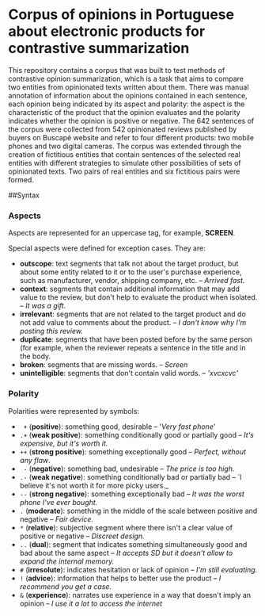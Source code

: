 # Corpus of opinions in Portuguese about electronic products for contrastive summarization

This repository contains a corpus that was built to test methods of contrastive opinion summarization, which is a task that aims to compare two entities from  opinionated texts written about them. There was manual annotation of information about the opinions contained in each sentence, each opinion being indicated by its aspect and polarity: the aspect is the characteristic of the product that the opinion evaluates and the polarity indicates whether the opinion is positive or negative. The 642 sentences of the corpus were collected from 542 opinionated reviews published by buyers on Buscapé website and refer to four different products: two mobile phones and two digital cameras. The corpus was extended through the creation of fictitious entities that contain sentences of the selected real entities with different strategies to simulate other possibilities of sets of opinionated texts. Two pairs of real entities and six fictitious pairs were formed.


##Syntax

### Aspects

Aspects are represented for an uppercase tag, for example, **SCREEN**. 

Special aspects were defined for exception cases. They are:
* **outscope**:  text segments that talk not about the target product, but about some entity related to it or to the user's purchase experience, such as manufacturer, vendor, shipping company, etc. – _Arrived fast._
* **context**:  segments that contain additional information that may add value to the review, but don't help to evaluate the product when isolated. – _It was a gift._
* **irrelevant**:  segments that are not related to the target product and do not add value to comments about the product. – _I don't know why I'm posting this review._
* **duplicate**:  segments that have been posted before by the same person (for example, when the reviewer repeats a sentence in the title and in the body.
* **broken**:  segments that are missing words. – _Screen_
* **unintelligible**:  segments that don't contain valid words. – _'xvcxcvc'_


### Polarity

Polarities were represented by symbols:
* ` +` (**positive**): something good, desirable – '_Very fast phone_'
* `.+` (**weak positive**): something conditionally good or partially good – _It's expensive, but it's worth it._
* `++` (**strong positive**): something exceptionally good – _Perfect, without any flaw_. 
* ` -` (**negative**): something bad, undesirable – _The price is too high._
* `.-` (**weak negative**): something conditionally bad or partially bad – `I believe it's not worth it for more picky users._ 
* `--` (**strong negative**): something exceptionally bad – _It was the worst phone I've ever bought._
* `.` (**moderate**): something in the middle of the scale between positive and negative – _Fair device._ 
* `*` (**relative**): subjective segment where there isn't a clear value of positive or negative – _Discreet design._
* `..` (**dual**): segment that indicates something simultaneously good and bad about the same aspect – _It accepts SD but it doesn't allow to expand the internal memory._
* `#` (**irresolute**): indicates hesitation or lack of opinion – _I'm still evaluating._
* `!` (**advice**): information that helps to better use the product – _I recommend you get a case._
* `&` (**experience**): narrates use experience in a way that doesn't imply an opinion – _I use it a lot to access the internet_
